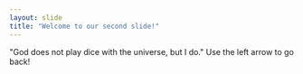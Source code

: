 ```yaml
---
layout: slide
title: "Welcome to our second slide!"
---
```

"God does not play dice with the universe, but I do."
Use the left arrow to go back!
